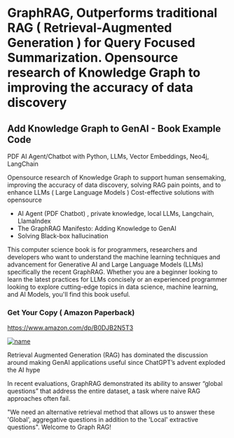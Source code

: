 # GraphRAG, Outperforms traditional RAG ( Retrieval-Augmented Generation ) for Query Focused Summarization.  Opensource research of Knowledge Graph to improving the accuracy of data discovery
## Add Knowledge Graph to GenAI - Book Example Code 

PDF AI Agent/Chatbot with Python, LLMs, Vector Embeddings, Neo4j, LangChain

Opensource research of Knowledge Graph to support human sensemaking, improving the accuracy of data discovery, solving RAG pain points, and to enhance LLMs ( Large Language Models )
Cost-effective solutions with opensource
- AI Agent (PDF Chatbot) , private knowledge, local LLMs, Langchain, LlamaIndex
- The GraphRAG Manifesto: Adding Knowledge to GenAI
- Solving Black-box hallucination


This computer science book is for programmers, researchers and developers who want to understand the machine learning techniques and advancement for Generative AI and Large Language Models (LLMs) specifically the recent GraphRAG.
Whether you are a beginner looking to learn the latest practices for LLMs concisely or an experienced programmer looking to explore cutting-edge topics in data science, machine learning, and AI Models, you'll find this book useful.

### Get Your Copy ( Amazon Paperback)
https://www.amazon.com/dp/B0DJB2N5T3

[![name](https://m.media-amazon.com/images/I/61oBwCThRzL._SL1233_.jpg)](https://www.amazon.com/dp/B0DJB2N5T3)



Retrieval Augmented Generation (RAG) has dominated the discussion around making GenAI applications useful since ChatGPT’s advent exploded the AI hype

In recent evaluations, GraphRAG demonstrated its ability to answer “global questions” that address the entire dataset, a task where naive RAG approaches often fail.

"We need an alternative retrieval method that allows us to answer these 'Global', aggregative questions in addition to the 'Local' extractive questions". Welcome to Graph RAG!